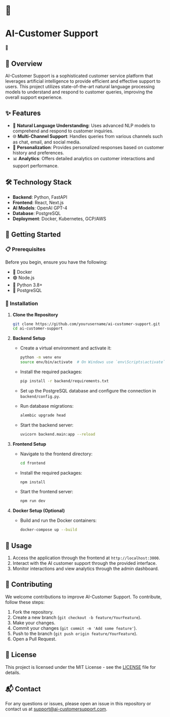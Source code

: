 # 🎉 <h1 text-align="center">AI-Customer Support </h1>🚀

## 🌟 Overview

AI-Customer Support is a sophisticated customer service platform that leverages artificial intelligence to provide efficient and effective support to users. This project utilizes state-of-the-art natural language processing models to understand and respond to customer queries, improving the overall support experience.

## ✨ Features

- 🧠 **Natural Language Understanding**: Uses advanced NLP models to comprehend and respond to customer inquiries.
- 🌐 **Multi-Channel Support**: Handles queries from various channels such as chat, email, and social media.
- 🎯 **Personalization**: Provides personalized responses based on customer history and preferences.
- 📊 **Analytics**: Offers detailed analytics on customer interactions and support performance.

## 🛠️ Technology Stack

- **Backend**: Python, FastAPI
- **Frontend**: React, Next.js
- **AI Models**: OpenAI GPT-4
- **Database**: PostgreSQL
- **Deployment**: Docker, Kubernetes, GCP/AWS

## 🚀 Getting Started

### 📋 Prerequisites

Before you begin, ensure you have the following:

- 🐳 Docker
- 🟢 Node.js
- 🐍 Python 3.8+
- 🐘 PostgreSQL

### 🔧 Installation

1. **Clone the Repository**

    ```sh
    git clone https://github.com/yourusername/ai-customer-support.git
    cd ai-customer-support
    ```

2. **Backend Setup**

    - Create a virtual environment and activate it:

        ```sh
        python -m venv env
        source env/bin/activate  # On Windows use `env\Scripts\activate`
        ```

    - Install the required packages:

        ```sh
        pip install -r backend/requirements.txt
        ```

    - Set up the PostgreSQL database and configure the connection in `backend/config.py`.

    - Run database migrations:

        ```sh
        alembic upgrade head
        ```

    - Start the backend server:

        ```sh
        uvicorn backend.main:app --reload
        ```

3. **Frontend Setup**

    - Navigate to the frontend directory:

        ```sh
        cd frontend
        ```

    - Install the required packages:

        ```sh
        npm install
        ```

    - Start the frontend server:

        ```sh
        npm run dev
        ```

4. **Docker Setup (Optional)**

    - Build and run the Docker containers:

        ```sh
        docker-compose up --build
        ```

## 🎉 Usage

1. Access the application through the frontend at `http://localhost:3000`.
2. Interact with the AI customer support through the provided interface.
3. Monitor interactions and view analytics through the admin dashboard.

## 🤝 Contributing

We welcome contributions to improve AI-Customer Support. To contribute, follow these steps:

1. Fork the repository.
2. Create a new branch (`git checkout -b feature/YourFeature`).
3. Make your changes.
4. Commit your changes (`git commit -m 'Add some feature'`).
5. Push to the branch (`git push origin feature/YourFeature`).
6. Open a Pull Request.

## 📄 License

This project is licensed under the MIT License - see the [LICENSE](LICENSE) file for details.

## 📬 Contact

For any questions or issues, please open an issue in this repository or contact us at support@ai-customersupport.com.

